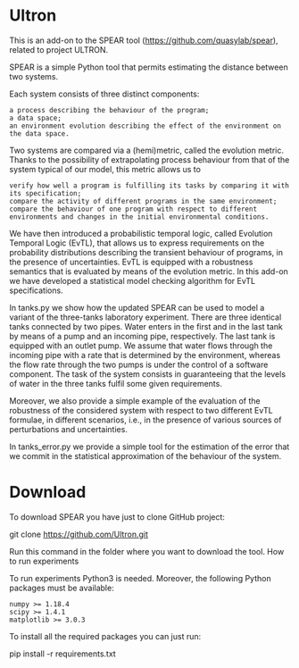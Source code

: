# Ultron

This is an add-on to the SPEAR tool (https://github.com/quasylab/spear), related to project ULTRON.

SPEAR is a simple Python tool that permits estimating the distance between two systems.

Each system consists of three distinct components:

    a process describing the behaviour of the program;
    a data space;
    an environment evolution describing the effect of the environment on the data space.

Two systems are compared via a (hemi)metric, called the evolution metric. Thanks to the possibility of extrapolating process behaviour from that of the system typical of our model, this metric allows us to

    verify how well a program is fulfilling its tasks by comparing it with its specification;
    compare the activity of different programs in the same environment;
    compare the behaviour of one program with respect to different environments and changes in the initial environmental conditions.

We have then introduced a probabilistic temporal logic, called Evolution Temporal Logic (EvTL), that allows us to express requirements on the probability distributions describing the transient behaviour of programs, in the presence of uncertainties.
EvTL is equipped with a robustness semantics that is evaluated by means of the evolution metric.
In this add-on we have developed a statistical model checking algorithm for EvTL specifications.

In tanks.py we show how the updated SPEAR can be used to model a variant of the three-tanks laboratory experiment. 
There are three identical tanks connected by two pipes. Water enters in the first and in the last tank by means of a pump and an incoming pipe, respectively. The last tank is equipped with an outlet pump. We assume that water flows through the incoming pipe with a rate that is determined by the environment, whereas the flow rate through the two pumps is under the control of a software component. 
The task of the system consists in guaranteeing that the levels of water in the three tanks fulfil some given requirements.

Moreover, we also provide a simple example of the evaluation of the robustness of the considered system with respect to two different EvTL formulae, in different scenarios, i.e., in the presence of various sources of perturbations and uncertainties.

In tanks_error.py we provide a simple tool for the estimation of the error that we commit in the statistical approximation of the behaviour of the system.


# Download

To download SPEAR you have just to clone GitHub project:

git clone https://github.com/Ultron.git

Run this command in the folder where you want to download the tool.
How to run experiments

To run experiments Python3 is needed. Moreover, the following Python packages must be available:

    numpy >= 1.18.4
    scipy >= 1.4.1
    matplotlib >= 3.0.3

To install all the required packages you can just run:

pip install -r requirements.txt
